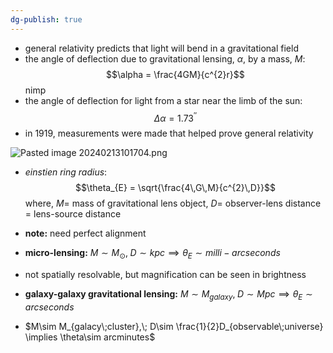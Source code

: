 ```yaml
---
dg-publish: true
---
```


- general relativity predicts that light will bend in a gravitational field
- the angle of deflection due to gravitational lensing, $\alpha$, by a mass, $M:$ 
$$\alpha = \frac{4GM}{c^{2}r}$$ nimp
- the angle of deflection for light from a star near the limb of the sun: 
$$\Delta\alpha = 1.73^{''}$$
- in $1919$, measurements were made that helped prove general relativity

![Pasted image 20240213101704.png](/img/user/pics/Pasted%20image%2020240213101704.png)
- *einstien ring radius*: 
$$\theta_{E} = \sqrt{\frac{4\,G\,M}{c^{2}\,D}}$$
	where, $M=$ mass of gravitational lens object, $D =$ observer-lens distance $=$ lens-source distance
- **note:** need perfect alignment

- **micro-lensing:** $M\sim M_{\odot}, \; D\sim kpc \implies \theta_{E}\sim milli-arcseconds$
- not spatially resolvable, but magnification can be seen in brightness

- **galaxy-galaxy gravitational lensing:** $M\sim M_{galaxy},\; D\sim Mpc\implies \theta_{E}\sim arcseconds$

- $M\sim M_{galacy\;cluster},\; D\sim \frac{1}{2}D_{observable\;universe} \implies \theta\sim arcminutes$
